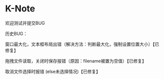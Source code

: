 # K-Note
欢迎测试并提交BUG

历史BUG：

窗口最大化，文本框布局出错（解决方法：判断最大化，强制设置位置大小）【已修复】

拖拽文件读取，关闭时保存报错（原因：filename被置为空值）【已修复】

取消文件选择时报错 (else未选择情况)【已修复】

